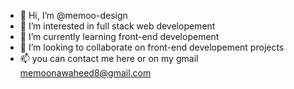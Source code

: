 - 👋 Hi, I’m @memoo-design
- 👀 I’m interested in full stack web developement
- 🌱 I’m currently learning front-end developement
- 💞️ I’m looking to collaborate on front-end developement projects
- 📫 you can contact me here or on my gmail memoonawaheed8@gmail.com


